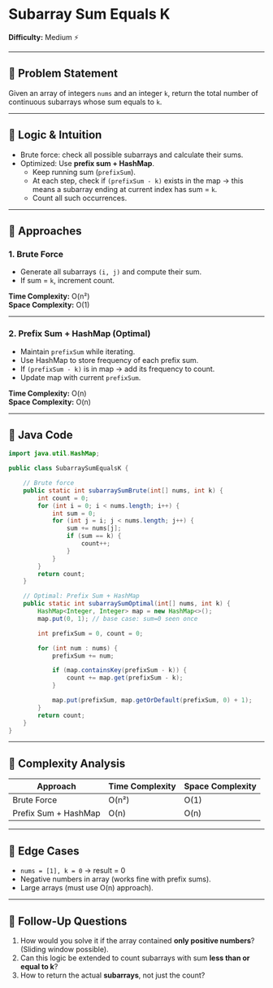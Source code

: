 # Subarray Sum Equals K

**Difficulty:** Medium ⚡

---

## 🔹 Problem Statement
Given an array of integers `nums` and an integer `k`, return the total number of continuous subarrays whose sum equals to `k`.

---

## 🔹 Logic & Intuition
- Brute force: check all possible subarrays and calculate their sums.
- Optimized: Use **prefix sum + HashMap**.
    - Keep running sum (`prefixSum`).
    - At each step, check if `(prefixSum - k)` exists in the map → this means a subarray ending at current index has sum = `k`.
    - Count all such occurrences.

---

## 🔹 Approaches

### 1. Brute Force
- Generate all subarrays `(i, j)` and compute their sum.
- If sum = `k`, increment count.

**Time Complexity:** O(n²)  
**Space Complexity:** O(1)

---

### 2. Prefix Sum + HashMap (Optimal)
- Maintain `prefixSum` while iterating.
- Use HashMap to store frequency of each prefix sum.
- If `(prefixSum - k)` is in map → add its frequency to count.
- Update map with current `prefixSum`.

**Time Complexity:** O(n)  
**Space Complexity:** O(n)

---

## 🔹 Java Code

```java
import java.util.HashMap;

public class SubarraySumEqualsK {

    // Brute force
    public static int subarraySumBrute(int[] nums, int k) {
        int count = 0;
        for (int i = 0; i < nums.length; i++) {
            int sum = 0;
            for (int j = i; j < nums.length; j++) {
                sum += nums[j];
                if (sum == k) {
                    count++;
                }
            }
        }
        return count;
    }

    // Optimal: Prefix Sum + HashMap
    public static int subarraySumOptimal(int[] nums, int k) {
        HashMap<Integer, Integer> map = new HashMap<>();
        map.put(0, 1); // base case: sum=0 seen once

        int prefixSum = 0, count = 0;

        for (int num : nums) {
            prefixSum += num;

            if (map.containsKey(prefixSum - k)) {
                count += map.get(prefixSum - k);
            }

            map.put(prefixSum, map.getOrDefault(prefixSum, 0) + 1);
        }
        return count;
    }
}
```

---

## 🔹 Complexity Analysis

| Approach                 | Time Complexity | Space Complexity |
|--------------------------|-----------------|------------------|
| Brute Force              | O(n²)           | O(1)             |
| Prefix Sum + HashMap     | O(n)            | O(n)             |

---

## 🔹 Edge Cases
- `nums = [1], k = 0` → result = 0
- Negative numbers in array (works fine with prefix sums).
- Large arrays (must use O(n) approach).

---

## 🔹 Follow-Up Questions
1. How would you solve it if the array contained **only positive numbers**? (Sliding window possible).
2. Can this logic be extended to count subarrays with sum **less than or equal to k**?
3. How to return the actual **subarrays**, not just the count?
